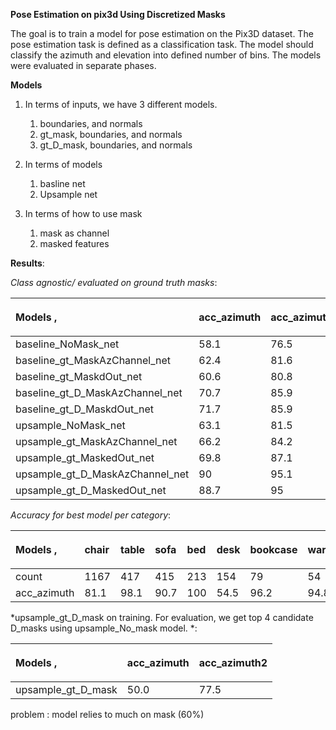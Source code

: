
**Pose Estimation on pix3d Using Discretized Masks**

The goal is to train a model for pose estimation on the Pix3D dataset. The pose estimation task is defined as a classification task. The model should classify the azimuth and elevation into defined number of bins.
The models were evaluated in separate phases. 

**Models**

1. In terms of inputs, we have 3 different models. 
   1. boundaries, and normals
   1. gt_mask, boundaries, and normals
   1. gt_D_mask, boundaries, and normals

1. In terms of models
   1. basline net
   1. Upsample net
   
1. In terms of how to use mask
   1. mask as channel
   1. masked features

**Results**: 

*Class agnostic/ evaluated on ground truth masks*:

|<p>Models , </p><p></p>|acc\_azimuth|acc\_azimuth2|acc\_elevation|acc\_elevation2|
| :- | :- | :- | :- | :- |
|baseline_NoMask\_net |58.1|76.5|71.5|94.6|
|baseline_gt_MaskAzChannel\_net |62.4|81.6|71.9|94.7|
|baseline_gt_MaskdOut\_net |60.6|80.8|71.1|93.9|
|baseline_gt_D_MaskAzChannel\_net |70.7|85.9|77.2|96.3|
|baseline_gt_D_MaskdOut\_net |71.7|85.9|77.4|96.4|
|upsample_NoMask\_net |63.1|81.5|74.7|95.4|
|upsample_gt_MaskAzChannel\_net |66.2|84.2|73.6|94.9|
|upsample_gt_MaskedOut\_net |69.8|87.1|77.8|96.2|
|upsample_gt_D_MaskAzChannel\_net |90|95.1|92.4|98.9|
|upsample_gt_D_MaskedOut\_net |88.7|95|92.4|98.9|


*Accuracy for best model per category*:

|<p>Models , </p><p></p>|chair|table|sofa|bed|desk|bookcase|wardrobe|misc|tool|
| :- | :- | :- | :- | :- |:- | :- | :- | :- | :- |
|count|1167|417|415|213|154|79|54|20|11|
|acc\_azimuth |81.1|98.1|90.7|100|54.5|96.2|94.8|81.8|40|


*upsample_gt_D_mask on training. For evaluation, we get top 4 candidate D_masks using upsample_No_mask model. *:

|<p>Models , </p><p></p>|acc\_azimuth|acc\_azimuth2|
| :- | :- | :- |
| upsample_gt_D_mask |50.0|77.5|

problem : model relies to much on mask (60%)
